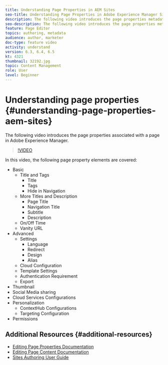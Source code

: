 ```yaml
---
title: Understanding Page Properties in AEM Sites
seo-title: Understanding Page Properties in Adobe Experience Manager Sites
description: The following video introduces the page properties metadata associated with a page in Adobe Experience Manager.
seo-description: The following video introduces the page properties metadata associated with a page in Adobe Experience Manager. 
feature: Page Editor
topics: authoring, metadata
audience: author, marketer
doc-type: feature video
activity: understand
version: 6.3, 6.4, 6.5
kt: 4321
thumbnail: 32192.jpg
topic: Content Management
role: User
level: Beginner
---
```


# Understanding page properties {#understanding-page-properties-aem-sites}

The following video introduces the page properties associated with a page in Adobe Experience Manager.

>[!VIDEO](https://video.tv.adobe.com/v/32192?quality=12&learn=on)

In this video, the following page property elements are covered:

* Basic
  * Title and Tags
    * Title
    * Tags
    * Hide in Navigation
  * More Titles and Description
    * Page Title
    * Navigation Title
    * Subtitle
    * Description
  * On/Off Time
  * Vanity URL
* Advanced
  * Settings
    * Language
    * Redirect
    * Design
    * Alias
  * Cloud Configuration
  * Template Settings
  * Authentication Requirement
  * Export
* Thumbnail
* Social Media sharing
* Cloud Services Configurations
* Personalization
  * ContextHub Configurations
  * Targeting Configuration
* Permissions

## Additional Resources {#additional-resources}

* [Editing Page Properties Documentation](https://docs.adobe.com/content/help/en/experience-manager-65/authoring/authoring/editing-page-properties.html)
* [Editing Page Content Documentation](https://docs.adobe.com/content/help/en/experience-manager-65/authoring/authoring/editing-content.html)
* [Sites Authoring User Guide](https://docs.adobe.com/content/help/en/experience-manager-65/authoring/home.html?topic=/experience-manager/6-5/sites/authoring/morehelp/page-authoring.ug.js)

